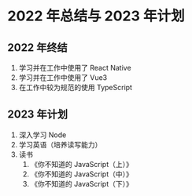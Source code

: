 # 2022 年总结与 2023 年计划

## 2022 年终结

1. 学习并在工作中使用了 React Native
2. 学习并在工作中使用了 Vue3
3. 在工作中较为规范的使用 TypeScript

## 2023 年计划

1. 深入学习 Node
2. 学习英语（培养读写能力）
3. 读书
    1. 《你不知道的 JavaScript（上）》
    2. 《你不知道的 JavaScript（中）》
    3. 《你不知道的 JavaScript（下）》
